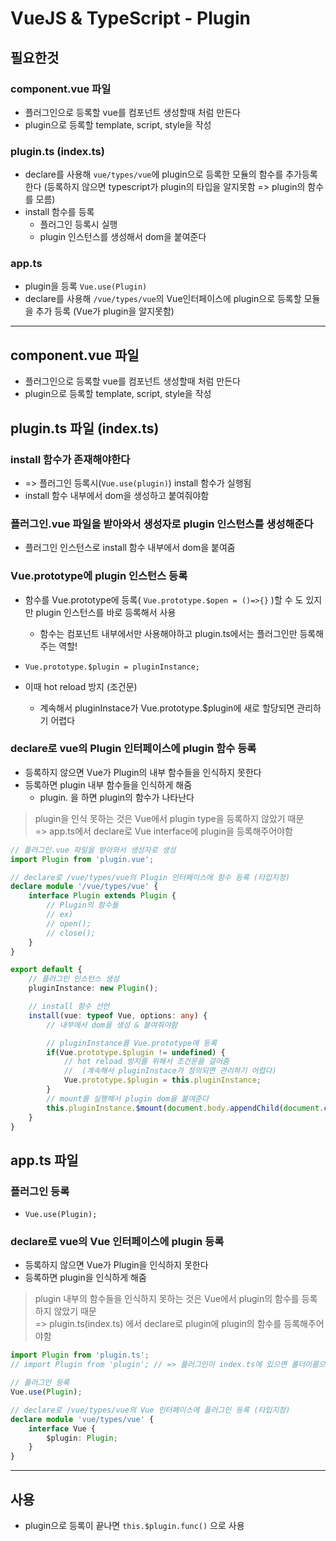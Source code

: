# VueJS & TypeScript - Plugin

## 필요한것
### component.vue 파일
* 플러그인으로 등록할 vue를 컴포넌트 생성할때 처럼 만든다
* plugin으로 등록할 template, script, style을 작성

### plugin.ts (index.ts)
* declare를 사용해 `vue/types/vue`에 plugin으로 등록한 모듈의 함수를 추가등록한다 (등록하지 않으면 typescript가 plugin의 타입을 알지못함 => plugin의 함수를 모름)
* install 함수를 등록
	* 플러그인 등록시 실행
	* plugin 인스턴스를 생성해서 dom을 붙여준다

### app.ts
* plugin을 등록 `Vue.use(Plugin)`
* declare를 사용해 `/vue/types/vue`의 Vue인터페이스에 plugin으로 등록할 모듈을 추가 등록 (Vue가 plugin을 알지못함)

- - - -

## component.vue 파일
* 플러그인으로 등록할 vue를 컴포넌트 생성할때 처럼 만든다
* plugin으로 등록할 template, script, style을 작성


## plugin.ts 파일 (index.ts)
### install 함수가 존재해야한다
* => 플러그인 등록시(`Vue.use(plugin)`) install 함수가 실행됨
* install 함수 내부에서 dom을 생성하고 붙여줘야함

### 플러그인.vue 파일을 받아와서 생성자로 plugin 인스턴스를 생성해준다
* 플러그인 인스턴스로 install 함수 내부에서 dom을 붙여줌

### Vue.prototype에 plugin 인스턴스 등록
* 함수를 Vue.prototype에 등록( `Vue.prototype.$open = ()=>{}` )할 수 도 있지만 plugin 인스턴스를 바로 등록해서 사용
	* 	함수는 컴포넌트 내부에서만 사용해야하고 plugin.ts에서는 플러그인만 등록해주는  역할!
* `Vue.prototype.$plugin = pluginInstance;`

* 이때 hot reload 방지 (조건문)
	* 계속해서 pluginInstace가 Vue.prototype.$plugin에 새로 할당되면 관리하기 어렵다

### declare로 vue의 Plugin 인터페이스에 plugin 함수 등록
* 등록하지 않으면 Vue가 Plugin의 내부 함수들을 인식하지 못한다
* 등록하면 plugin 내부 함수들을 인식하게 해줌
	* plugin. 을 하면 plugin의 함수가 나타난다

> plugin을 인식 못하는 것은 Vue에서 plugin type을 등록하지 않았기 때문  
> 	=> app.ts에서 declare로 Vue interface에 plugin을 등록해주어야함  

```typescript
// 플러그인.vue 파일을 받아와서 생성자로 생성
import Plugin from 'plugin.vue';

// declare로 /vue/types/vue의 Plugin 인터페이스에 함수 등록 (타입지정)
declare module '/vue/types/vue' {
	interface Plugin extends Plugin {
		// Plugin의 함수들
		// ex)
		// open();
		// close();
	}
}

export default {
	// 플러그인 인스턴스 생성
	pluginInstance: new Plugin();

	// install 함수 선언
	install(vue: typeof Vue, options: any) {
		// 내부에서 dom을 생성 & 붙여줘야함

		// pluginInstance를 Vue.prototype에 등록
		if(Vue.prototype.$plugin != undefined) {
			// hot reload 방지를 위해서 조건문을 걸어줌
			// 	(계속해서 pluginInstace가 정의되면 관리하기 어렵다)
			Vue.prototype.$plugin = this.pluginInstance;
		}
		// mount를 실행해서 plugin dom을 붙여준다
		this.pluginInstance.$mount(document.body.appendChild(document.createElement('div')));
	}
}
```



## app.ts 파일
### 플러그인 등록
* `Vue.use(Plugin);`

### declare로 vue의 Vue 인터페이스에 plugin 등록
* 등록하지 않으면 Vue가 Plugin을 인식하지 못한다
* 등록하면 plugin을 인식하게 해줌

> plugin 내부의 함수들을 인식하지 못하는 것은 Vue에서 plugin의 함수를 등록하지 않았기 때문  
> 	=> plugin.ts(index.ts) 에서 declare로 plugin에 plugin의 함수를 등록해주어야함  

```typescript
import Plugin from 'plugin.ts';
// import Plugin from 'plugin'; // => 플러그인이 index.ts에 있으면 폴더이름으로 Plugin을 import함

// 플러그인 등록
Vue.use(Plugin);

// declare로 /vue/types/vue의 Vue 인터페이스에 플러그인 등록 (타입지정)
declare module 'vue/types/vue' {
	interface Vue {
		$plugin: Plugin;
	}
}
```


- - - -

## 사용
* plugin으로 등록이 끝나면 `this.$plugin.func()` 으로 사용


